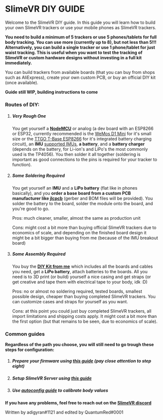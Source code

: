 # SlimeVR DIY GUIDE

Welcome to the SlimeVR DIY guide. In this guide you will learn how to build your own SlimeVR trackers or use your mobile phones as SlimeVR trackers.

**You need to build a minimum of 5 trackers or use 5 phones/tablets for full body tracking. You can use more (currently up to 8), but not less than 5!!!**
**Alternatively, you can build a single tracker or use 1 phone/tablet for just waist tracking. This is useful when you want to test the tracking of SlimeVR or custom hardware designs without investing in a full kit immediately.**

You can build trackers from available boards (that you can buy from shops such as AliExpress), create your own custom PCB, or buy an official DIY kit (once available).

**Guide still WIP, building instructions to come**

### Routes of DIY:

1. ##### Very Rough One

    You get yourself a [**NodeMCU**](https://www.aliexpress.com/wholesale?SearchText=NodeMCU) or analog (a dev board with an ESP8266 or ESP32, currently recommended is the [WeMos D1 Mini](https://www.aliexpress.com/wholesale?SearchText=D1+Mini) for it's small size or the [TTGO T-Base ESP8266](https://www.aliexpress.com/wholesale?SearchText=TTGO+T-Base+ESP8266) for it's integrated battery charging circuit), an **IMU** [supported IMUs](https://github.com/SlimeVR/SlimeVR-Tracker-ESP/blob/main/README.md), **a battery**, and a **battery charger** (depends on the battery, for Li-ion's and LiPo's the most commonly used is the TP4056). You then solder it all together (soldering is important as good connections to the pins is required for your tracker to function).

   

2. ##### Some Soldering Required

   You get yourself an **IMU** and a **LiPo battery** (flat like in phones basically), and you **order a base board from a custom PCB manufacturer like [jlcpcb](https://jlcpcb.com/)** (gerber and BOM files will be provided). You solder the battery to the board, solder the module onto the board, and you're good to go.

   Pros: much cleaner, smaller, almost the same as production unit 

   Cons: might cost a bit more than buying official SlimeVR trackers due to economics of scale, and depending on the finished board design it might be a bit bigger than buying from me (because of the IMU breakout board)

   

3. ##### Some Assembly Required

   You buy the [**DIY Kit from me**](https://www.crowdsupply.com/slimevr/slimevr-full-body-tracker) which includes all the boards and cables you need, get a **LiPo battery**, attach batteries to the boards. All you need is to 3D print (or build) yourself a nice casing and get straps (or get creative and tape them with electrical tape to your body, idk :D)

   Pros: no or almost no soldering required, tested boards, smallest possible design, cheaper than buying completed SlimeVR trackers. You can customize cases and straps for yourself as you want.

   Cons: at this point you could just buy completed SlimeVR trackers, all import limitations and shipping costs apply. It might cost a bit more than the first option (but that remains to be seen, due to economics of scale).



### Common guides

**Regardless of the path you choose, you will still need to go trough these steps for configuration:**

1. ##### Prepare your firmware using [this guide](upload_firmware_guide) (pay close attention to step eight)

2. ##### Setup SlimeVR Server using [this guide](slimevr-setup)

3. ##### Use [autoconfig guide](skeleton_auto_config) to calibrate body values

#### 

**If you have any problems, feel free to reach out on the [SlimeVR discord](https://discord.gg/39C3RcEU)**





Written by adigyran#1121 and edited by QuantumRed#0001
